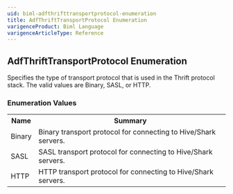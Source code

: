 ```yaml
---
uid: biml-adfthrifttransportprotocol-enumeration
title: AdfThriftTransportProtocol Enumeration
varigenceProduct: Biml Language
varigenceArticleType: Reference
---
```


## AdfThriftTransportProtocol Enumeration<div class="LanguageSummary"><div class ="SummaryItem">Specifies the type of transport protocol that is used in the Thrift protocol stack. The valid values are Binary, SASL, or HTTP.</div></div><div class="EnumValueGroup">### Enumeration Values<table id="EnumValue" class="MemberList"><tbody><tr><th class="MemberNameColumnHeader">Name</th><th class="MemberSummaryColumnHeader">Summary</th></tr><tr class="cd0"><td class="MemberName">Binary</td><td class="MemberSummary"><div class ="SummaryItem">Binary transport protocol for connecting to Hive/Shark servers.</div></td></tr><tr class="cd1"><td class="MemberName">SASL</td><td class="MemberSummary"><div class ="SummaryItem">SASL transport protocol for connecting to Hive/Shark servers.</div></td></tr><tr class="cd0"><td class="MemberName">HTTP</td><td class="MemberSummary"><div class ="SummaryItem">HTTP transport protocol for connecting to Hive/Shark servers.</div></td></tr></tbody></table></div>